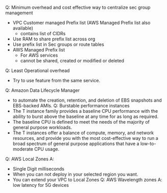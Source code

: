 
Q: Minimum overhead and cost effective way to centralize sec group management 
- VPC Customer managed Prefix list (AWS Managed Prefix list also available)
	- contains list of CIDRs
- Use RAM to share prefix list across org
- Use prefix list in Sec groups or route tables
- AWS Managed Prefix list
	- For AWS services
	- cannot be shared, created or modified or deleted 

Q: Least  Operational overhead
- Try to use feature from the same service. 

Q: Amazon Data Lifecycle Manager
- to automate the creation, retention, and deletion of EBS snapshots and EBS-backed AMIs.
Q: Burstable performance instances 
- The T instance family provides a baseline CPU performance with the ability to burst above the baseline at any time for as long as required. 
- The baseline CPU is defined to meet the needs of the majority of general purpose workloads.
- The T instances offer a balance of compute, memory, and network resources, and provide you with the most cost-effective way to run a broad spectrum of general purpose applications that have a low-to-moderate CPU usage.

Q: AWS Local Zones
A: 
- Single Digit milliseconds
- When you can not deploy in your selected region you want.
- You can extend your VPC to Local Zones
Q: AWS Wavelength zones 
A:  low latency for 5G devices
